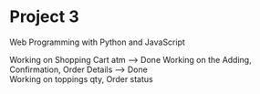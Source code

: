 # Project 3

Web Programming with Python and JavaScript

Working on Shopping Cart atm --> Done
Working on the Adding, Confirmation, Order Details --> Done  
Working on toppings qty, Order status
